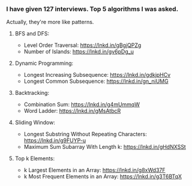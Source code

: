 ### I have given 127 interviews. Top 5 algorithms I was asked.

Actually, they're more like patterns.

1. BFS and DFS:
   - Level Order Traversal: https://lnkd.in/gBgjQPZg
   - Number of Islands: https://lnkd.in/gv6pDg_u

2. Dynamic Programming:
   - Longest Increasing Subsequence: https://lnkd.in/gdkjpHCv
   - Longest Common Subsequence: https://lnkd.in/gn_niUMG

3. Backtracking:
   - Combination Sum: https://lnkd.in/g4mUmmqW
   - Word Ladder: https://lnkd.in/gMsAtbcR

4. Sliding Window:
   - Longest Substring Without Repeating Characters: https://lnkd.in/g9FUYP-u
   - Maximum Sum Subarray With Length k: https://lnkd.in/gHdNXSSt

5. Top k Elements:
   - k Largest Elements in an Array: https://lnkd.in/g8xWd37F
   - k Most Frequent Elements in an Array: https://lnkd.in/g3T6BTqX